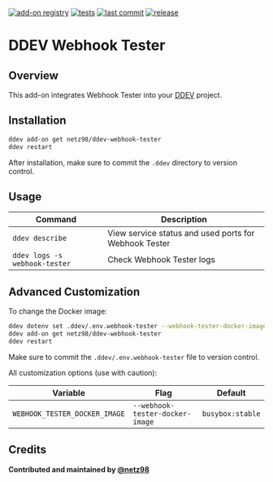 [![add-on registry](https://img.shields.io/badge/DDEV-Add--on_Registry-blue)](https://addons.ddev.com)
[![tests](https://github.com/netz98/ddev-webhook-tester/actions/workflows/tests.yml/badge.svg?branch=main)](https://github.com/netz98/ddev-webhook-tester/actions/workflows/tests.yml?query=branch%3Amain)
[![last commit](https://img.shields.io/github/last-commit/netz98/ddev-webhook-tester)](https://github.com/netz98/ddev-webhook-tester/commits)
[![release](https://img.shields.io/github/v/release/netz98/ddev-webhook-tester)](https://github.com/netz98/ddev-webhook-tester/releases/latest)

# DDEV Webhook Tester

## Overview

This add-on integrates Webhook Tester into your [DDEV](https://ddev.com/) project.

## Installation

```bash
ddev add-on get netz98/ddev-webhook-tester
ddev restart
```

After installation, make sure to commit the `.ddev` directory to version control.

## Usage

| Command | Description |
| ------- | ----------- |
| `ddev describe` | View service status and used ports for Webhook Tester |
| `ddev logs -s webhook-tester` | Check Webhook Tester logs |

## Advanced Customization

To change the Docker image:

```bash
ddev dotenv set .ddev/.env.webhook-tester --webhook-tester-docker-image="busybox:stable"
ddev add-on get netz98/ddev-webhook-tester
ddev restart
```

Make sure to commit the `.ddev/.env.webhook-tester` file to version control.

All customization options (use with caution):

| Variable | Flag | Default |
| -------- | ---- | ------- |
| `WEBHOOK_TESTER_DOCKER_IMAGE` | `--webhook-tester-docker-image` | `busybox:stable` |

## Credits

**Contributed and maintained by [@netz98](https://github.com/netz98)**
